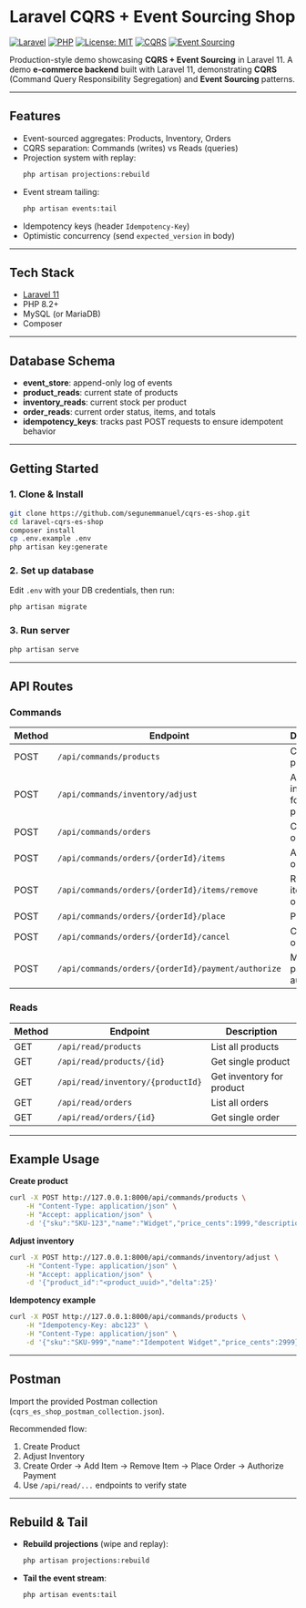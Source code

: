 
# Laravel CQRS + Event Sourcing Shop
[![Laravel](https://img.shields.io/badge/Laravel-11.x-ff2d20.svg)](https://laravel.com)
[![PHP](https://img.shields.io/badge/PHP-8.2%2B-777bb3.svg)](https://www.php.net/)
[![License: MIT](https://img.shields.io/badge/License-MIT-green.svg)](LICENSE)
[![CQRS](https://img.shields.io/badge/Pattern-CQRS-blue.svg)](#)
[![Event Sourcing](https://img.shields.io/badge/Pattern-Event%20Sourcing-blue.svg)](#)

Production-style demo showcasing **CQRS + Event Sourcing** in Laravel 11.
A demo **e-commerce backend** built with Laravel 11, demonstrating **CQRS** (Command Query Responsibility Segregation) and **Event Sourcing** patterns.

---

## Features

- Event-sourced aggregates: Products, Inventory, Orders
- CQRS separation: Commands (writes) vs Reads (queries)
- Projection system with replay:
    ```bash
    php artisan projections:rebuild
    ```
- Event stream tailing:
    ```bash
    php artisan events:tail
    ```
- Idempotency keys (header `Idempotency-Key`)
- Optimistic concurrency (send `expected_version` in body)

---

## Tech Stack

- [Laravel 11](https://laravel.com/)
- PHP 8.2+
- MySQL (or MariaDB)
- Composer

---

## Database Schema

- **event_store**: append-only log of events
- **product_reads**: current state of products
- **inventory_reads**: current stock per product
- **order_reads**: current order status, items, and totals
- **idempotency_keys**: tracks past POST requests to ensure idempotent behavior

---

## Getting Started

### 1. Clone & Install

```bash
git clone https://github.com/segunemmanuel/cqrs-es-shop.git
cd laravel-cqrs-es-shop
composer install
cp .env.example .env
php artisan key:generate
```

### 2. Set up database

Edit `.env` with your DB credentials, then run:

```bash
php artisan migrate
```

### 3. Run server

```bash
php artisan serve
```

---

## API Routes

### Commands

| Method | Endpoint                                           | Description                    |
| ------ | -------------------------------------------------- | ------------------------------ |
| POST   | `/api/commands/products`                           | Create product                 |
| POST   | `/api/commands/inventory/adjust`                   | Adjust inventory for a product |
| POST   | `/api/commands/orders`                             | Create order                   |
| POST   | `/api/commands/orders/{orderId}/items`             | Add item to order              |
| POST   | `/api/commands/orders/{orderId}/items/remove`      | Remove item from order         |
| POST   | `/api/commands/orders/{orderId}/place`             | Place order                    |
| POST   | `/api/commands/orders/{orderId}/cancel`            | Cancel order                   |
| POST   | `/api/commands/orders/{orderId}/payment/authorize` | Mark payment authorized        |

### Reads

| Method | Endpoint                          | Description               |
| ------ | --------------------------------- | ------------------------- |
| GET    | `/api/read/products`              | List all products         |
| GET    | `/api/read/products/{id}`         | Get single product        |
| GET    | `/api/read/inventory/{productId}` | Get inventory for product |
| GET    | `/api/read/orders`                | List all orders           |
| GET    | `/api/read/orders/{id}`           | Get single order          |

---

## Example Usage

**Create product**

```bash
curl -X POST http://127.0.0.1:8000/api/commands/products \
    -H "Content-Type: application/json" \
    -H "Accept: application/json" \
    -d '{"sku":"SKU-123","name":"Widget","price_cents":1999,"description":"Demo widget"}'
```

**Adjust inventory**

```bash
curl -X POST http://127.0.0.1:8000/api/commands/inventory/adjust \
    -H "Content-Type: application/json" \
    -H "Accept: application/json" \
    -d '{"product_id":"<product_uuid>","delta":25}'
```

**Idempotency example**

```bash
curl -X POST http://127.0.0.1:8000/api/commands/products \
    -H "Idempotency-Key: abc123" \
    -H "Content-Type: application/json" \
    -d '{"sku":"SKU-999","name":"Idempotent Widget","price_cents":2999}'
```

---

## Postman

Import the provided Postman collection (`cqrs_es_shop_postman_collection.json`).

Recommended flow:

1. Create Product
2. Adjust Inventory
3. Create Order → Add Item → Remove Item → Place Order → Authorize Payment
4. Use `/api/read/...` endpoints to verify state

---

## Rebuild & Tail

- **Rebuild projections** (wipe and replay):
    ```bash
    php artisan projections:rebuild
    ```
- **Tail the event stream**:
    ```bash
    php artisan events:tail
    ```

